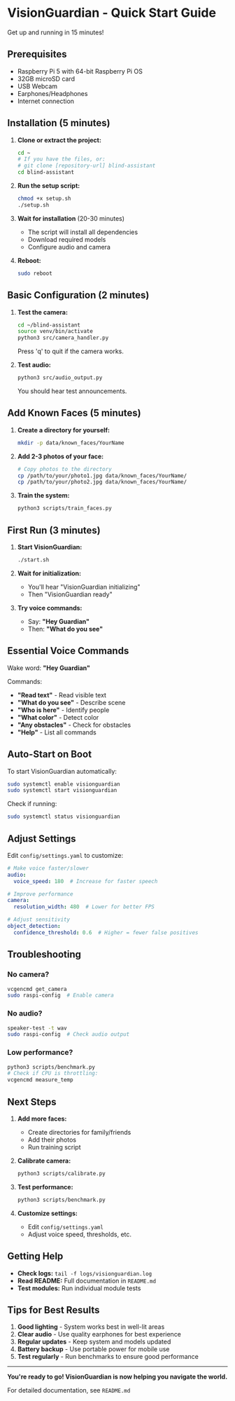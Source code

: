 # VisionGuardian - Quick Start Guide

Get up and running in 15 minutes!

## Prerequisites

- Raspberry Pi 5 with 64-bit Raspberry Pi OS
- 32GB microSD card
- USB Webcam
- Earphones/Headphones
- Internet connection

## Installation (5 minutes)

1. **Clone or extract the project:**
   ```bash
   cd ~
   # If you have the files, or:
   # git clone [repository-url] blind-assistant
   cd blind-assistant
   ```

2. **Run the setup script:**
   ```bash
   chmod +x setup.sh
   ./setup.sh
   ```

3. **Wait for installation** (20-30 minutes)
   - The script will install all dependencies
   - Download required models
   - Configure audio and camera

4. **Reboot:**
   ```bash
   sudo reboot
   ```

## Basic Configuration (2 minutes)

1. **Test the camera:**
   ```bash
   cd ~/blind-assistant
   source venv/bin/activate
   python3 src/camera_handler.py
   ```
   Press 'q' to quit if the camera works.

2. **Test audio:**
   ```bash
   python3 src/audio_output.py
   ```
   You should hear test announcements.

## Add Known Faces (5 minutes)

1. **Create a directory for yourself:**
   ```bash
   mkdir -p data/known_faces/YourName
   ```

2. **Add 2-3 photos of your face:**
   ```bash
   # Copy photos to the directory
   cp /path/to/your/photo1.jpg data/known_faces/YourName/
   cp /path/to/your/photo2.jpg data/known_faces/YourName/
   ```

3. **Train the system:**
   ```bash
   python3 scripts/train_faces.py
   ```

## First Run (3 minutes)

1. **Start VisionGuardian:**
   ```bash
   ./start.sh
   ```

2. **Wait for initialization:**
   - You'll hear "VisionGuardian initializing"
   - Then "VisionGuardian ready"

3. **Try voice commands:**
   - Say: **"Hey Guardian"**
   - Then: **"What do you see"**

## Essential Voice Commands

Wake word: **"Hey Guardian"**

Commands:
- **"Read text"** - Read visible text
- **"What do you see"** - Describe scene
- **"Who is here"** - Identify people
- **"What color"** - Detect color
- **"Any obstacles"** - Check for obstacles
- **"Help"** - List all commands

## Auto-Start on Boot

To start VisionGuardian automatically:

```bash
sudo systemctl enable visionguardian
sudo systemctl start visionguardian
```

Check if running:
```bash
sudo systemctl status visionguardian
```

## Adjust Settings

Edit `config/settings.yaml` to customize:

```yaml
# Make voice faster/slower
audio:
  voice_speed: 180  # Increase for faster speech

# Improve performance
camera:
  resolution_width: 480  # Lower for better FPS

# Adjust sensitivity
object_detection:
  confidence_threshold: 0.6  # Higher = fewer false positives
```

## Troubleshooting

### No camera?
```bash
vcgencmd get_camera
sudo raspi-config  # Enable camera
```

### No audio?
```bash
speaker-test -t wav
sudo raspi-config  # Check audio output
```

### Low performance?
```bash
python3 scripts/benchmark.py
# Check if CPU is throttling:
vcgencmd measure_temp
```

## Next Steps

1. **Add more faces:**
   - Create directories for family/friends
   - Add their photos
   - Run training script

2. **Calibrate camera:**
   ```bash
   python3 scripts/calibrate.py
   ```

3. **Test performance:**
   ```bash
   python3 scripts/benchmark.py
   ```

4. **Customize settings:**
   - Edit `config/settings.yaml`
   - Adjust voice speed, thresholds, etc.

## Getting Help

- **Check logs:** `tail -f logs/visionguardian.log`
- **Read README:** Full documentation in `README.md`
- **Test modules:** Run individual module tests

## Tips for Best Results

1. **Good lighting** - System works best in well-lit areas
2. **Clear audio** - Use quality earphones for best experience
3. **Regular updates** - Keep system and models updated
4. **Battery backup** - Use portable power for mobile use
5. **Test regularly** - Run benchmarks to ensure good performance

---

**You're ready to go! VisionGuardian is now helping you navigate the world.**

For detailed documentation, see `README.md`
